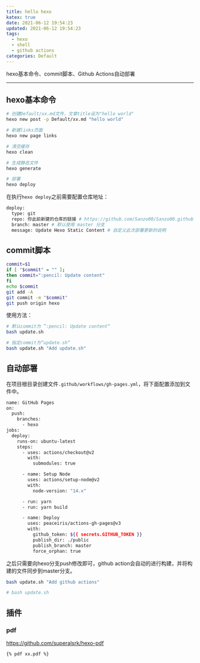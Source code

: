 ```yaml
---
title: hello hexo
katex: true
date: 2021-06-12 19:54:23
updated: 2021-06-12 19:54:23
tags:
  - hexo
  - shell
  - github actions
categories: Default
---
```


hexo基本命令、commit脚本、Github Actions自动部署

<!-- more -->

---

## hexo基本命令

```bash
# 创建Default/xx.md文件，文章title设为"hello world"
hexo new post -p Default/xx.md "hello world"

# 新建links页面
hexo new page links

# 清空缓存
hexo clean

# 生成静态文件
hexo generate

# 部署
hexo deploy
```

在执行`hexo deploy`之前需要配置仓库地址：

```bash
deploy:
  type: git
  repo: 你此前新建的仓库的链接 # https://github.com/Sanzo00/Sanzo00.github.io
  branch: master # 默认使用 master 分支
  message: Update Hexo Static Content # 自定义此次部署更新的说明
```



## commit脚本

```bash
commit=$1
if [ "$commit" = "" ];
then commit=":pencil: Update content"
fi
echo $commit
git add -A
git commit -m "$commit"
git push origin hexo
```

使用方法：

```bash
# 默认commit为 ”:pencil: Update content“
bash update.sh

# 指定commit为”update.sh“
bash update.sh "Add update.sh"
```



## 自动部署

在项目根目录创建文件`.github/workflows/gh-pages.yml`，将下面配置添加到文件中。

```bash
name: GitHub Pages
on:
  push:
    branches:
      - hexo
jobs:
  deploy:
    runs-on: ubuntu-latest
    steps:
      - uses: actions/checkout@v2
        with:
          submodules: true

      - name: Setup Node
        uses: actions/setup-node@v2
        with:
          node-version: "14.x"

      - run: yarn
      - run: yarn build

      - name: Deploy
        uses: peaceiris/actions-gh-pages@v3
        with:
          github_token: ${{ secrets.GITHUB_TOKEN }}
          publish_dir: ./public
          publish_branch: master
          force_orphan: true
```

之后只需要向hexo分支push修改即可，github action会自动的进行构建，并将构建的文件同步到master分支。

```bash
bash update.sh "Add github actions"

# bash update.sh
```



## 插件

### pdf

https://github.com/superalsrk/hexo-pdf

```shell
{% pdf xx.pdf %}
```



<!-- Q.E.D. -->
